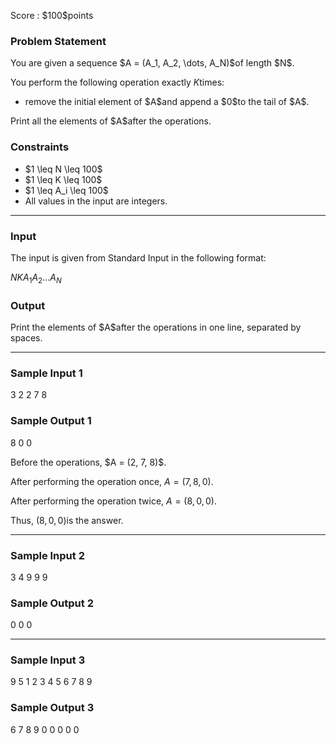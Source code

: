 
<div>

<span>

<span>

<p>
Score : $100$points
</p>

<div>

<section>

### **Problem Statement**

<p>
You are given a sequence $A = (A_1, A_2, \dots, A_N)$of length $N$.

You perform the following operation exactly $K$times:
</p>

<ul>

<li>
remove the initial element of $A$and append a $0$to the tail of $A$.
</li>

</ul>

<p>
Print all the elements of $A$after the operations.
</p>

</section>

</div>

<div>

<section>

### **Constraints**

<ul>

<li>
$1 \leq N \leq 100$
</li>

<li>
$1 \leq K \leq 100$
</li>

<li>
$1 \leq A_i \leq 100$
</li>

<li>
All values in the input are integers.
</li>

</ul>

</section>

</div>

---

<div>

<div>

<section>

### **Input**

<p>
The input is given from Standard Input in the following format:
</p>

<div>

$N$$K$$A_1$$A_2$$\dots$$A_N$
</div>

</section>

</div>

<div>

<section>

### **Output**

<p>
Print the elements of $A$after the operations in one line, separated by spaces.
</p>

</section>

</div>

</div>

---

<div>

<section>

### **Sample Input 1**

<div>

3 2
2 7 8

</div>

</section>

</div>

<div>

<section>

### **Sample Output 1**

<div>

8 0 0

</div>

<p>
Before the operations, $A = (2, 7, 8)$.

After performing the operation once, $A = (7, 8, 0)$.

After performing the operation twice, $A = (8, 0, 0)$.

Thus, $(8, 0, 0)$is the answer.
</p>

</section>

</div>

---

<div>

<section>

### **Sample Input 2**

<div>

3 4
9 9 9

</div>

</section>

</div>

<div>

<section>

### **Sample Output 2**

<div>

0 0 0

</div>

</section>

</div>

---

<div>

<section>

### **Sample Input 3**

<div>

9 5
1 2 3 4 5 6 7 8 9

</div>

</section>

</div>

<div>

<section>

### **Sample Output 3**

<div>

6 7 8 9 0 0 0 0 0

</div>

</section>

</div>

</span>

</span>

</div>
